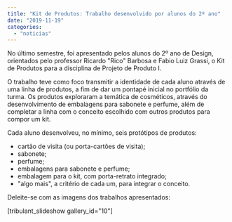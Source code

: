 ```yaml
---
title: "Kit de Produtos: Trabalho desenvolvido por alunos do 2º ano"
date: "2019-11-19"
categories: 
  - "noticias"
---
```


No último semestre, foi apresentado pelos alunos do 2º ano de Design, orientados pelo professor Ricardo "Rico" Barbosa e Fabio Luiz Grassi, o Kit de Produtos para a disciplina de Projeto de Produto I.

O trabalho teve como foco transmitir a identidade de cada aluno através de uma linha de produtos, a fim de dar um pontapé inicial no portfólio da turma. Os produtos exploraram a temática de cosméticos, através do desenvolvimento de embalagens para sabonete e perfume, além de completar a linha com o conceito escolhido com outros produtos para compor um kit.

Cada aluno desenvolveu, no mínimo, seis protótipos de produtos:

- cartão de visita (ou porta-cartões de visita);
- sabonete;
- perfume;
- embalagens para sabonete e perfume;
- embalagem para o kit, com porta-retrato integrado;
- "algo mais", a critério de cada um, para integrar o conceito.

Deleite-se com as imagens dos trabalhos apresentados:

\[tribulant\_slideshow gallery\_id="10"\]

